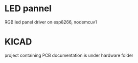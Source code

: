 # LED pannel 
RGB led panel driver on esp8266, nodemcuv1


# KICAD 
project containing PCB documentation is under hardware folder

